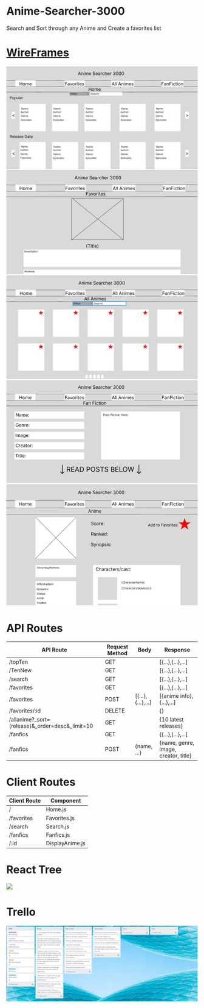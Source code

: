 # Anime-Searcher-3000
Search and Sort through any Anime and Create a favorites list 

<h1><a href="https://www.figma.com/file/yWi9Weab80EIjEPj3xIUoM/Anime-Searcher-3000?type=design&node-id=0%3A1&t=gRvf5SVk1gQoB5lA-1">WireFrames</a></h1>

<img src='https://github.com/TheeCryptoKing/Anime-Searcher-3000/blob/main/.github/images/1st%20WireFrame-Redone.JPG'/>

<img src='https://github.com/TheeCryptoKing/Anime-Searcher-3000/blob/main/.github/images/2nd%20WireFrame.JPG'/>

<img src='https://github.com/TheeCryptoKing/Anime-Searcher-3000/blob/main/.github/images/3rd%20Wireframe-Redone.JPG'/>

<img src='https://raw.githubusercontent.com/TheeCryptoKing/Anime-Searcher-3000/main/.github/images/4th%20Wireframe.JPG'/>

<img src='https://raw.githubusercontent.com/TheeCryptoKing/Anime-Searcher-3000/main/.github/images/5th%20Wireframe.JPG'/>





# API Routes

| API Route                                       | Request Method | Body              | Response                             |
|-------------------------------------------------|----------------|-------------------|--------------------------------------|
| /topTen                                         | GET            |                   | [{...},{...},...]                    |
| /TenNew                                         | GET            |                   | [{...},{...},...]                    |
| /search                                         | GET            |                   | [{...},{...},...]                    |
| /favorites                                      | GET            |                   | [{...},{...},...]                    |
| /favorites                                      | POST           | [{...},{...},...] | [{anime info},{...},...]             |
| /favorites/:id                                  | DELETE         |                   | {}                                   |
| /allanime?_sort=(release)&_order=desc&_limit=10 | GET            |                   | {10 latest releases}                 |
| /fanfics                                        | GET            |                   | {{...},{...},...]                    |
| /fanfics                                        | POST           | {name, ...}       | {name, genre, image, creator, title} |


# Client Routes

| Client Route           | Component        |
|------------------------|------------------|
| /                      | Home.js          |
| /favorites             | Favorites.js     |
| /search                | Search.js        |
| /fanfics               | Fanfics.js       |
| /:id                   | DisplayAnime.js  |

# React Tree

<img src='https://github.com/TheeCryptoKing/Anime-Searcher-3000/assets/129634839/a9254ea6-8183-44a6-af58-c18710c114db' width='1000px'/>

# Trello 

<img src='https://github.com/TheeCryptoKing/Anime-Searcher-3000/blob/main/.github/images/Anime-Searcher-3000.JPG'/>


